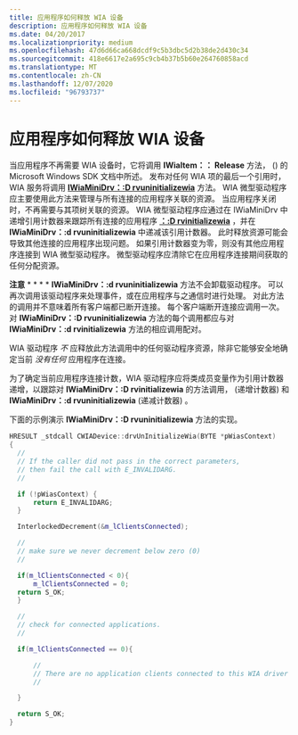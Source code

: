 ```yaml
---
title: 应用程序如何释放 WIA 设备
description: 应用程序如何释放 WIA 设备
ms.date: 04/20/2017
ms.localizationpriority: medium
ms.openlocfilehash: 47d6d66ca668dcdf9c5b3dbc5d2b38de2d430c34
ms.sourcegitcommit: 418e6617e2a695c9cb4b37b5b60e264760858acd
ms.translationtype: MT
ms.contentlocale: zh-CN
ms.lasthandoff: 12/07/2020
ms.locfileid: "96793737"
---
```

# <a name="how-the-application-releases-the-wia-device"></a>应用程序如何释放 WIA 设备





当应用程序不再需要 WIA 设备时，它将调用 **IWiaItem：： Release** 方法， () 的 Microsoft Windows SDK 文档中所述。 发布对任何 WIA 项的最后一个引用时，WIA 服务将调用 [**IWiaMiniDrv：:D rvuninitializewia**](/windows-hardware/drivers/ddi/wiamindr_lh/nf-wiamindr_lh-iwiaminidrv-drvuninitializewia) 方法。 WIA 微型驱动程序应主要使用此方法来管理与所有连接的应用程序关联的资源。 当应用程序关闭时，不再需要与其项树关联的资源。 WIA 微型驱动程序应通过在 IWiaMiniDrv 中递增引用计数器来跟踪所有连接的应用程序 [**：:D rvinitializewia**](/windows-hardware/drivers/ddi/wiamindr_lh/nf-wiamindr_lh-iwiaminidrv-drvinitializewia) ，并在 **IWiaMiniDrv：:d rvuninitializewia** 中递减该引用计数器。 此时释放资源可能会导致其他连接的应用程序出现问题。 如果引用计数器变为零，则没有其他应用程序连接到 WIA 微型驱动程序。 微型驱动程序应清除它在应用程序连接期间获取的任何分配资源。

**注意**  * * * * **IWiaMiniDrv：:d rvuninitializewia** 方法不会卸载驱动程序。 可以再次调用该驱动程序来处理事件，或在应用程序与之通信时进行处理。 对此方法的调用并不意味着所有客户端都已断开连接。 每个客户端断开连接应调用一次。
对 **IWiaMiniDrv：:D rvuninitializewia** 方法的每个调用都应与对 **IWiaMiniDrv：:d rvinitializewia** 方法的相应调用配对。

WIA 驱动程序 *不* 应释放此方法调用中的任何驱动程序资源，除非它能够安全地确定当前 *没有任何* 应用程序在连接。

为了确定当前应用程序连接计数，WIA 驱动程序应将类成员变量作为引用计数器递增，以跟踪对 **IWiaMiniDrv：:D rvinitializewia** 的方法调用， (递增计数器) 和 **IWiaMiniDrv：:d rvuninitializewia** (递减计数器) 。

 

下面的示例演示 **IWiaMiniDrv：:D rvuninitializewia** 方法的实现。

```cpp
HRESULT _stdcall CWIADevice::drvUnInitializeWia(BYTE *pWiasContext)
{
  //
  // If the caller did not pass in the correct parameters,
  // then fail the call with E_INVALIDARG.
  //

  if (!pWiasContext) {
      return E_INVALIDARG;
  }

  InterlockedDecrement(&m_lClientsConnected);

  //
  // make sure we never decrement below zero (0)
  //

  if(m_lClientsConnected < 0){
      m_lClientsConnected = 0;
  return S_OK;
  }

  //
  // check for connected applications.
  //

  if(m_lClientsConnected == 0){

      //
      // There are no application clients connected to this WIA driver
      //

  }

  return S_OK;
}
```

 


